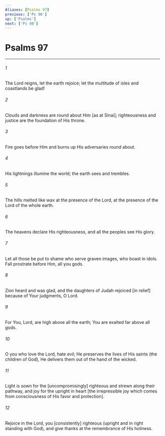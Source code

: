 ```yaml
---
Aliases: [Psalms 97]
previous: ['Ps 96']
up: ['Psalms']
next: ['Ps 98']
---
```

# Psalms 97

***














###### 1 






The Lord reigns, let the earth rejoice; let the multitude of isles and coastlands be glad! 













###### 2 






Clouds and darkness are round about Him [as at Sinai]; righteousness and justice are the foundation of His throne. 













###### 3 






Fire goes before Him and burns up His adversaries round about. 













###### 4 






His lightnings illumine the world; the earth sees and trembles. 













###### 5 






The hills melted like wax at the presence of the Lord, at the presence of the Lord of the whole earth. 













###### 6 






The heavens declare His righteousness, and all the peoples see His glory. 













###### 7 






Let all those be put to shame who serve graven images, who boast in idols. Fall prostrate before Him, all you gods. 













###### 8 






Zion heard and was glad, and the daughters of Judah rejoiced [in relief] because of Your judgments, O Lord. 













###### 9 






For You, Lord, are high above all the earth; You are exalted far above all gods. 













###### 10 






O you who love the Lord, hate evil; He preserves the lives of His saints (the children of God), He delivers them out of the hand of the wicked. 













###### 11 






Light is sown for the [uncompromisingly] righteous and strewn along their pathway, and joy for the upright in heart [the irrepressible joy which comes from consciousness of His favor and protection]. 













###### 12 






Rejoice in the Lord, you [consistently] righteous (upright and in right standing with God), and give thanks at the remembrance of His holiness.
